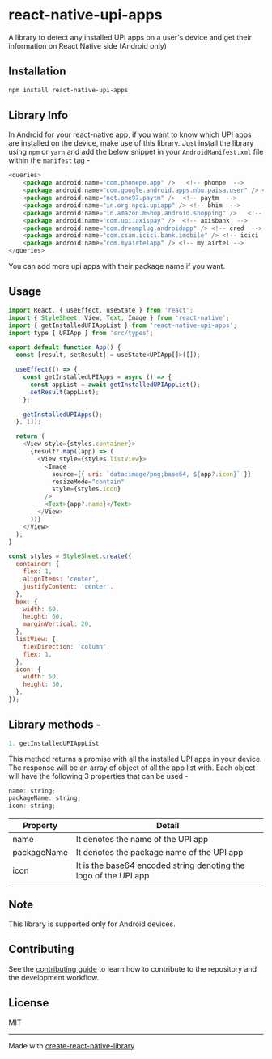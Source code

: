 # react-native-upi-apps

A library to detect any installed UPI apps on a user's device and get their information on React Native side (Android only)

## Installation

```sh
npm install react-native-upi-apps
```

## Library Info
In Android for your react-native app, if you want to know which UPI apps are installed on the device, make use of this library. Just install  the library using `npm` or `yarn` and add the below snippet in your `AndroidManifest.xml` file within the `manifest` tag -

```js
<queries>
    <package android:name="com.phonepe.app" />   <!-- phonpe  -->
    <package android:name="com.google.android.apps.nbu.paisa.user" /> <!-- gpay  -->
    <package android:name="net.one97.paytm" />  <!-- paytm  -->
    <package android:name="in.org.npci.upiapp" /> <!-- bhim  -->
    <package android:name="in.amazon.mShop.android.shopping" />   <!-- amazonpay  -->
    <package android:name="com.upi.axispay" />  <!-- axisbank  -->
    <package android:name="com.dreamplug.androidapp" /> <!-- cred  -->
    <package android:name="com.csam.icici.bank.imobile" /> <!-- icici  -->
    <package android:name="com.myairtelapp" /> <!-- my airtel -->
</queries>
```
You can add more upi apps with their package name if you want.

## Usage

```js
import React, { useEffect, useState } from 'react';
import { StyleSheet, View, Text, Image } from 'react-native';
import { getInstalledUPIAppList } from 'react-native-upi-apps';
import type { UPIApp } from 'src/types';

export default function App() {
  const [result, setResult] = useState<UPIApp[]>([]);

  useEffect(() => {
    const getInstalledUPIApps = async () => {
      const appList = await getInstalledUPIAppList();
      setResult(appList);
    };

    getInstalledUPIApps();
  }, []);

  return (
    <View style={styles.container}>
      {result?.map((app) => (
        <View style={styles.listView}>
          <Image
            source={{ uri: `data:image/png;base64, ${app?.icon}` }}
            resizeMode="contain"
            style={styles.icon}
          />
          <Text>{app?.name}</Text>
        </View>
      ))}
    </View>
  );
}

const styles = StyleSheet.create({
  container: {
    flex: 1,
    alignItems: 'center',
    justifyContent: 'center',
  },
  box: {
    width: 60,
    height: 60,
    marginVertical: 20,
  },
  listView: {
    flexDirection: 'column',
    flex: 1,
  },
  icon: {
    width: 50,
    height: 50,
  },
});

```

## Library methods - 

```js
1. getInstalledUPIAppList
```

This method returns a promise with all the installed UPI apps in your device. The response will be an array of object of all the app list with. Each object will have the following 3 properties that can be used - 

```js
name: string;
packageName: string;
icon: string;
```

| Property | Detail |
| --------------- | --------------- |
| name | It denotes the name of the UPI app | 
| packageName | It denotes the package name of the UPI app | 
| icon | It is the base64 encoded string denoting the logo of the UPI app | 

## Note
This library is supported only for Android devices.

## Contributing

See the [contributing guide](CONTRIBUTING.md) to learn how to contribute to the repository and the development workflow.

## License

MIT

---

Made with [create-react-native-library](https://github.com/callstack/react-native-builder-bob)
